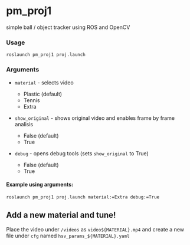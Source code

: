 # pm_proj1

simple ball / object tracker using ROS and OpenCV

### Usage

``` roslaunch pm_proj1 proj.launch ```

### Arguments
 * ```material``` - selects video
    
    * Plastic (default)
    * Tennis
    * Extra

* ```show_original``` - shows original video and enables frame by frame analisis 
    
    * False (default)
    * True
    
* ```debug``` - opens debug tools (sets ```show_original``` to True)

    * False (default)
    * True

#### Example using arguments:
```roslaunch pm_proj1 proj.launch material:=Extra debug:=True```

## Add a new material and tune!

Place the video under ```/videos``` as ```video${MATERIAL}.mp4``` and create a new file under ```cfg``` named ```hsv_params_${MATERIAL}.yaml```
